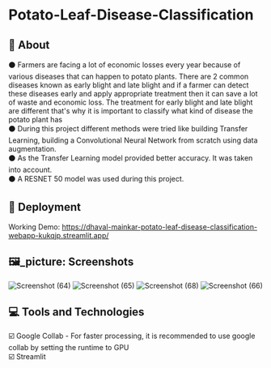 # Potato-Leaf-Disease-Classification

## :memo: About ##
:black_circle: Farmers are facing a lot of economic losses every year because of various diseases that can happen to potato plants. There are 2 common diseases known as early blight and late blight and if a farmer can detect these diseases early and apply appropriate treatment then it can save a lot of waste and economic loss. The treatment for early blight and late blight are different that's why it is important to classify what kind of disease the potato plant has\
:black_circle: During this project different methods were tried like building Transfer Learning, building a Convolutional Neural Network from scratch using data augmentation. \
:black_circle: As the Transfer Learning model provided better accuracy. It was taken into account. \
:black_circle: A RESNET 50 model was used during this project. 


## :rocket: Deployment ##
Working Demo: https://dhaval-mainkar-potato-leaf-disease-classification-webapp-kukqjp.streamlit.app/

## 🖼️_picture: Screenshots ##
![Screenshot (64)](https://user-images.githubusercontent.com/53887636/236695821-1aafa322-0dcf-41e5-bda7-faf875d94713.png)
![Screenshot (65)](https://user-images.githubusercontent.com/53887636/236694726-1dd95cad-aff1-4431-966a-ed25af00047a.png)
![Screenshot (68)](https://user-images.githubusercontent.com/53887636/236696018-4aa5613e-e1b2-4566-b518-ffb04d56f9cd.png)
![Screenshot (66)](https://user-images.githubusercontent.com/53887636/236694458-59e23062-7d05-408e-ab24-cf696049f917.png)


## :computer: Tools and Technologies ##
:ballot_box_with_check: Google Collab - For faster processing, it is recommended to use google collab by setting the runtime to GPU \
:ballot_box_with_check: Streamlit 
